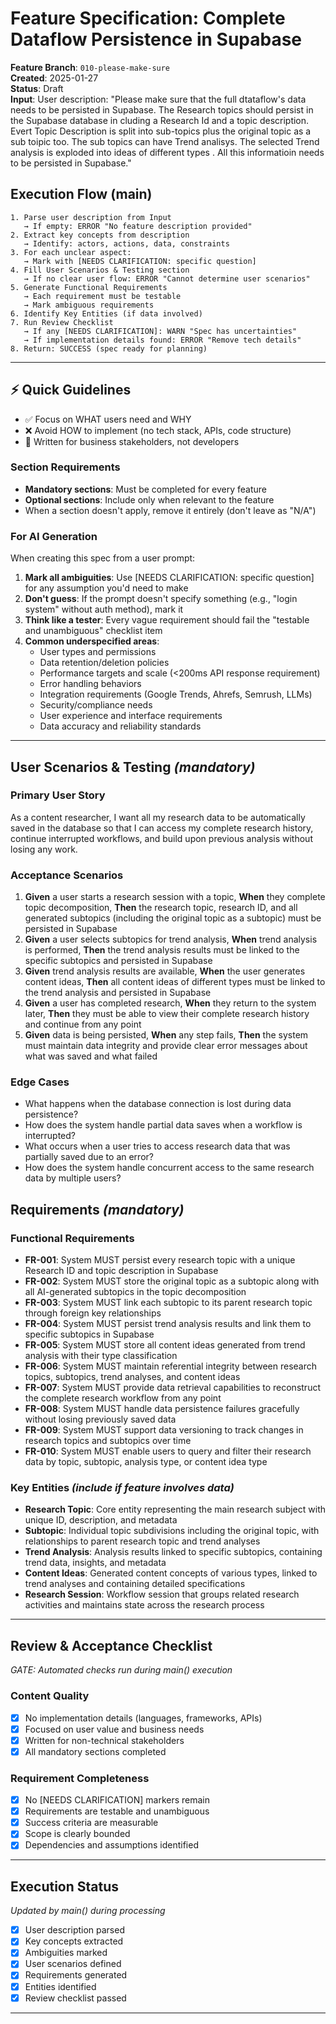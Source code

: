 # Feature Specification: Complete Dataflow Persistence in Supabase

**Feature Branch**: `010-please-make-sure`  
**Created**: 2025-01-27  
**Status**: Draft  
**Input**: User description: "Please make sure that the full dtataflow's data needs to be persisted in Supabase. The Research topics should persist in the Supabase database in cluding a Research Id and a topic description. Evert Topic Description is split into sub-topics plus the original topic as a sub toipic too.  The sub topics can have Trend analisys. The selected Trend analysis is exploded into ideas of different types . All this informatioin needs to be persisted in Supabase."

## Execution Flow (main)
```
1. Parse user description from Input
   → If empty: ERROR "No feature description provided"
2. Extract key concepts from description
   → Identify: actors, actions, data, constraints
3. For each unclear aspect:
   → Mark with [NEEDS CLARIFICATION: specific question]
4. Fill User Scenarios & Testing section
   → If no clear user flow: ERROR "Cannot determine user scenarios"
5. Generate Functional Requirements
   → Each requirement must be testable
   → Mark ambiguous requirements
6. Identify Key Entities (if data involved)
7. Run Review Checklist
   → If any [NEEDS CLARIFICATION]: WARN "Spec has uncertainties"
   → If implementation details found: ERROR "Remove tech details"
8. Return: SUCCESS (spec ready for planning)
```

---

## ⚡ Quick Guidelines
- ✅ Focus on WHAT users need and WHY
- ❌ Avoid HOW to implement (no tech stack, APIs, code structure)
- 👥 Written for business stakeholders, not developers

### Section Requirements
- **Mandatory sections**: Must be completed for every feature
- **Optional sections**: Include only when relevant to the feature
- When a section doesn't apply, remove it entirely (don't leave as "N/A")

### For AI Generation
When creating this spec from a user prompt:
1. **Mark all ambiguities**: Use [NEEDS CLARIFICATION: specific question] for any assumption you'd need to make
2. **Don't guess**: If the prompt doesn't specify something (e.g., "login system" without auth method), mark it
3. **Think like a tester**: Every vague requirement should fail the "testable and unambiguous" checklist item
4. **Common underspecified areas**:
   - User types and permissions
   - Data retention/deletion policies  
   - Performance targets and scale (<200ms API response requirement)
   - Error handling behaviors
   - Integration requirements (Google Trends, Ahrefs, Semrush, LLMs)
   - Security/compliance needs
   - User experience and interface requirements
   - Data accuracy and reliability standards

---

## User Scenarios & Testing *(mandatory)*

### Primary User Story
As a content researcher, I want all my research data to be automatically saved in the database so that I can access my complete research history, continue interrupted workflows, and build upon previous analysis without losing any work.

### Acceptance Scenarios
1. **Given** a user starts a research session with a topic, **When** they complete topic decomposition, **Then** the research topic, research ID, and all generated subtopics (including the original topic as a subtopic) must be persisted in Supabase
2. **Given** a user selects subtopics for trend analysis, **When** trend analysis is performed, **Then** the trend analysis results must be linked to the specific subtopics and persisted in Supabase
3. **Given** trend analysis results are available, **When** the user generates content ideas, **Then** all content ideas of different types must be linked to the trend analysis and persisted in Supabase
4. **Given** a user has completed research, **When** they return to the system later, **Then** they must be able to view their complete research history and continue from any point
5. **Given** data is being persisted, **When** any step fails, **Then** the system must maintain data integrity and provide clear error messages about what was saved and what failed

### Edge Cases
- What happens when the database connection is lost during data persistence?
- How does the system handle partial data saves when a workflow is interrupted?
- What occurs when a user tries to access research data that was partially saved due to an error?
- How does the system handle concurrent access to the same research data by multiple users?

## Requirements *(mandatory)*

### Functional Requirements
- **FR-001**: System MUST persist every research topic with a unique Research ID and topic description in Supabase
- **FR-002**: System MUST store the original topic as a subtopic along with all AI-generated subtopics in the topic decomposition
- **FR-003**: System MUST link each subtopic to its parent research topic through foreign key relationships
- **FR-004**: System MUST persist trend analysis results and link them to specific subtopics in Supabase
- **FR-005**: System MUST store all content ideas generated from trend analysis with their type classification
- **FR-006**: System MUST maintain referential integrity between research topics, subtopics, trend analyses, and content ideas
- **FR-007**: System MUST provide data retrieval capabilities to reconstruct the complete research workflow from any point
- **FR-008**: System MUST handle data persistence failures gracefully without losing previously saved data
- **FR-009**: System MUST support data versioning to track changes in research topics and subtopics over time
- **FR-010**: System MUST enable users to query and filter their research data by topic, subtopic, analysis type, or content idea type

### Key Entities *(include if feature involves data)*
- **Research Topic**: Core entity representing the main research subject with unique ID, description, and metadata
- **Subtopic**: Individual topic subdivisions including the original topic, with relationships to parent research topic and trend analyses
- **Trend Analysis**: Analysis results linked to specific subtopics, containing trend data, insights, and metadata
- **Content Ideas**: Generated content concepts of various types, linked to trend analyses and containing detailed specifications
- **Research Session**: Workflow session that groups related research activities and maintains state across the research process

---

## Review & Acceptance Checklist
*GATE: Automated checks run during main() execution*

### Content Quality
- [x] No implementation details (languages, frameworks, APIs)
- [x] Focused on user value and business needs
- [x] Written for non-technical stakeholders
- [x] All mandatory sections completed

### Requirement Completeness
- [x] No [NEEDS CLARIFICATION] markers remain
- [x] Requirements are testable and unambiguous  
- [x] Success criteria are measurable
- [x] Scope is clearly bounded
- [x] Dependencies and assumptions identified

---

## Execution Status
*Updated by main() during processing*

- [x] User description parsed
- [x] Key concepts extracted
- [x] Ambiguities marked
- [x] User scenarios defined
- [x] Requirements generated
- [x] Entities identified
- [x] Review checklist passed

---